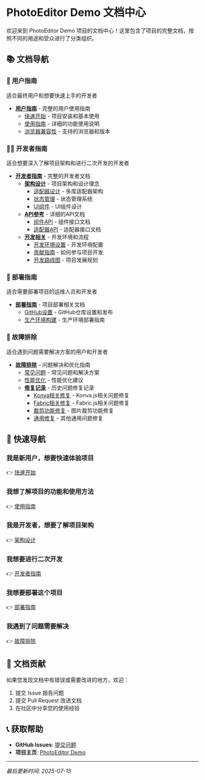 # PhotoEditor Demo 文档中心

欢迎来到 PhotoEditor Demo 项目的文档中心！这里包含了项目的完整文档，按照不同的用途和受众进行了分类组织。

## 📚 文档导航

### 👥 用户指南
适合最终用户和想要快速上手的开发者

- **[用户指南](user-guide/README.md)** - 完整的用户使用指南
  - [快速开始](user-guide/getting-started.md) - 项目安装和基本使用
  - [使用指南](user-guide/usage-guide.md) - 详细的功能使用说明
  - [浏览器兼容性](user-guide/browser-compatibility.md) - 支持的浏览器和版本

### 👨‍💻 开发者指南
适合想要深入了解项目架构和进行二次开发的开发者

- **[开发者指南](developer-guide/README.md)** - 完整的开发者文档
  - **[架构设计](developer-guide/architecture/README.md)** - 项目架构和设计理念
    - [适配器设计](developer-guide/architecture/adapter-design.md) - 多库适配器架构
    - [状态管理](developer-guide/architecture/state-management.md) - 状态管理系统
    - [UI组件](developer-guide/architecture/ui-components.md) - UI组件设计
  - **[API参考](developer-guide/api-reference/README.md)** - 详细的API文档
    - [组件API](developer-guide/api-reference/components.md) - 组件接口文档
    - [适配器API](developer-guide/api-reference/adapters.md) - 适配器接口文档
  - **[开发相关](developer-guide/development/README.md)** - 开发环境和流程
    - [开发环境设置](developer-guide/development/setup.md) - 开发环境配置
    - [贡献指南](developer-guide/development/contributing.md) - 如何参与项目开发
    - [开发路线图](developer-guide/development/roadmap.md) - 项目发展规划

### 🚀 部署指南
适合需要部署项目的运维人员和开发者

- **[部署指南](deployment/README.md)** - 项目部署相关文档
  - [GitHub设置](deployment/github-setup.md) - GitHub仓库设置和发布
  - [生产环境构建](deployment/production-build.md) - 生产环境部署指南

### 🔧 故障排除
适合遇到问题需要解决方案的用户和开发者

- **[故障排除](troubleshooting/README.md)** - 问题解决和优化指南
  - [常见问题](troubleshooting/common-issues.md) - 常见问题和解决方案
  - [性能优化](troubleshooting/performance-optimization.md) - 性能优化建议
  - **[修复记录](troubleshooting/bug-fixes/README.md)** - 历史问题修复记录
    - [Konva相关修复](troubleshooting/bug-fixes/konva-fixes.md) - Konva.js相关问题修复
    - [Fabric相关修复](troubleshooting/bug-fixes/fabric-fixes.md) - Fabric.js相关问题修复
    - [裁剪功能修复](troubleshooting/bug-fixes/cropping-fixes.md) - 图片裁剪功能修复
    - [通用修复](troubleshooting/bug-fixes/general-fixes.md) - 其他通用问题修复

## 🎯 快速导航

### 我是新用户，想要快速体验项目
👉 [快速开始](user-guide/getting-started.md)

### 我想了解项目的功能和使用方法
👉 [使用指南](user-guide/usage-guide.md)

### 我是开发者，想要了解项目架构
👉 [架构设计](developer-guide/architecture/README.md)

### 我想要进行二次开发
👉 [开发者指南](developer-guide/README.md)

### 我想要部署这个项目
👉 [部署指南](deployment/README.md)

### 我遇到了问题需要解决
👉 [故障排除](troubleshooting/README.md)

## 📖 文档贡献

如果您发现文档中有错误或需要改进的地方，欢迎：

1. 提交 Issue 报告问题
2. 提交 Pull Request 改进文档
3. 在社区中分享您的使用经验

## 📞 获取帮助

- **GitHub Issues**: [提交问题](https://github.com/LuoLeYan/photoEditorDemo/issues)
- **项目主页**: [PhotoEditor Demo](https://github.com/LuoLeYan/photoEditorDemo)

---

*最后更新时间: 2025-07-15*
